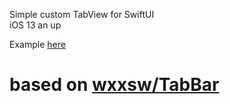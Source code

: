 Simple custom TabView for SwiftUI   
iOS 13 an up

Example [here](https://github.com/jackfrombb/CustomTabView/blob/master/CustomTabView/UI/ContentView.swift)

# based on [wxxsw/TabBar](https://github.com/wxxsw/TabBar)
